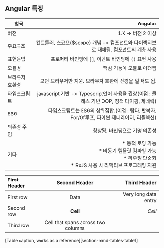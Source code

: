 
## Angular 특징

항목 | Angular | 
------------ | -----------: | 
버전  |  1.X -> 버전 2 이상
주요구조  | 컨트롤러, 스코프($scope) 개념 -> 컴포넌트와 다이렉티브로 대체됨. 컴포넌트의 계층 사용
표현문법 | 프로퍼티 바인딩에 `[]`, 이벤트 바인딩에 `()` 표현 사용
모듈성 | 핵심 기능이 모듈로 이전됨 
브라우저 호환성  | 모던 브라우저만 지원. 브라우저 호환에 신경을 덜 써도 됨.
타입스크립트 | javascript 기반 -> Typescript언어 사용을 권장(이점 : 클래스 기반 OOP, 정적 다이핑, 제네릭)
ES6 | 타입스크립트는 ES6의 상위집합.(이점 : 람다, 반복자, For/Of루프, 파이썬 제너레이터, 리플렉션)
의존성 주입 | 항상됨. 바인딩으로 기명 의존성 |
기타 | * 동적 로딩 가능<br>* 비동기 템플릿 컴파일 가능<br>* 라우팅 단순화<br>* RxJS 사용 시 리액티브 프로그래밍 지원


| First Header  | Second Header | Third Header         |
| :------------ | :-----------: | -------------------: |
| First row     | Data          | Very long data entry |
| Second row    | **Cell**      | *Cell*               |
| Third row     | Cell that spans across two columns  ||
[Table caption, works as a reference][section-mmd-tables-table1] 
